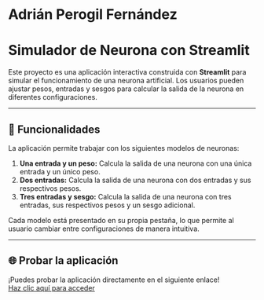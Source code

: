 # Adrián Perogil Fernández

# Simulador de Neurona con Streamlit

Este proyecto es una aplicación interactiva construida con **Streamlit** para simular el funcionamiento de una neurona artificial. Los usuarios pueden ajustar pesos, entradas y sesgos para calcular la salida de la neurona en diferentes configuraciones.

---

## 🧠 Funcionalidades

La aplicación permite trabajar con los siguientes modelos de neuronas:
1. **Una entrada y un peso:** Calcula la salida de una neurona con una única entrada y un único peso.
2. **Dos entradas:** Calcula la salida de una neurona con dos entradas y sus respectivos pesos.
3. **Tres entradas y sesgo:** Calcula la salida de una neurona con tres entradas, sus respectivos pesos y un sesgo adicional.

Cada modelo está presentado en su propia pestaña, lo que permite al usuario cambiar entre configuraciones de manera intuitiva.

---

## 🌐 Probar la aplicación

¡Puedes probar la aplicación directamente en el siguiente enlace!  
[Haz clic aquí para acceder](https://apfholaneurona.streamlit.app/)